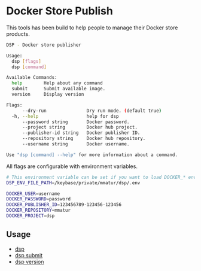 # Docker Store Publish

This tools has been build to help people to manage their Docker store products.

```bash
DSP - Docker store publisher

Usage:
  dsp [flags]
  dsp [command]

Available Commands:
  help        Help about any command
  submit      Submit available image.
  version     Display version

Flags:
      --dry-run               Dry run mode. (default true)
  -h, --help                  help for dsp
      --password string       Docker password.
      --project string        Docker hub project.
      --publisher-id string   Docker publisher ID.
      --repository string     Docker hub repository.
      --username string       Docker username.

Use "dsp [command] --help" for more information about a command.
```

All flags are configurable with environment variables.

```bash
# This environment variable can be set if you want to load DOCKER_* env varibles.
DSP_ENV_FILE_PATH=/keybase/private/mmatur/dsp/.env

DOCKER_USER=username
DOCKER_PASSWORD=password
DOCKER_PUBLISHER_ID=123456789-123456-123456
DOCKER_REPOSITORY=mmatur
DOCKER_PROJECT=dsp
```

## Usage

- [dsp](docs/dsp.md)
- [dsp submit](docs/dsp_submit.md)
- [dsp version](docs/dsp_version.md)
